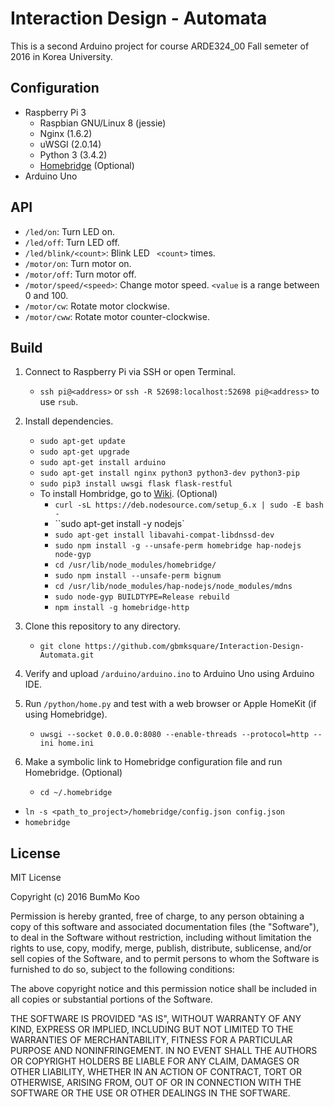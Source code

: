 # Interaction Design - Automata

This is a second Arduino project for course ARDE324_00 Fall semeter of 2016 in Korea University.

## Configuration

* Raspberry Pi 3
  * Raspbian GNU/Linux 8 (jessie)
  * Nginx (1.6.2)
  * uWSGI (2.0.14)
  * Python 3 (3.4.2)
  * [Homebridge](https://github.com/nfarina/homebridge) (Optional)
* Arduino Uno

## API

* `/led/on`: Turn LED on.
* `/led/off`: Turn LED off.
* `/led/blink/<count>`: Blink LED ` <count>` times.
* `/motor/on`: Turn motor on.
* `/motor/off`: Turn motor off.
* `/motor/speed/<speed>`: Change motor speed. `<value` is a range between 0 and 100.
* `/motor/cw`: Rotate motor clockwise.
* `/motor/cww`: Rotate motor counter-clockwise.

## Build

1. Connect to Raspberry Pi via SSH or open Terminal.
   * `ssh pi@<address>` or `ssh -R 52698:localhost:52698 pi@<address>` to use `rsub`.

2. Install dependencies.
   * `sudo apt-get update`
   * `sudo apt-get upgrade`
   * `sudo apt-get install arduino`
   * `sudo apt-get install nginx python3 python3-dev python3-pip`
   * `sudo pip3 install uwsgi flask flask-restful`
   * To install Hombridge, go to [Wiki](https://github.com/nfarina/homebridge/wiki/Running-HomeBridge-on-a-Raspberry-Pi). (Optional)
     * `curl -sL https://deb.nodesource.com/setup_6.x | sudo -E bash -`
     * ``sudo apt-get install -y nodejs`
     * `sudo apt-get install libavahi-compat-libdnssd-dev`
     * `sudo npm install -g --unsafe-perm homebridge hap-nodejs node-gyp`
     * `cd /usr/lib/node_modules/homebridge/`
     * `sudo npm install --unsafe-perm bignum`
     * `cd /usr/lib/node_modules/hap-nodejs/node_modules/mdns`
     * `sudo node-gyp BUILDTYPE=Release rebuild`
     * `npm install -g homebridge-http`

3. Clone this repository to any directory.
   * `git clone https://github.com/gbmksquare/Interaction-Design-Automata.git`

4. Verify and upload `/arduino/arduino.ino` to Arduino Uno using Arduino IDE.

5. Run `/python/home.py` and test with a web browser or Apple HomeKit (if using Homebridge).
   * `uwsgi --socket 0.0.0.0:8080 --enable-threads --protocol=http --ini home.ini`

6. Make a symbolic link to Homebridge configuration file and run Homebridge. (Optional)

   * `cd ~/.homebridge`


* `ln -s <path_to_project>/homebridge/config.json config.json`
* `homebridge`

## License

MIT License

Copyright (c) 2016 BumMo Koo

Permission is hereby granted, free of charge, to any person obtaining a copy of this software and associated documentation files (the "Software"), to deal in the Software without restriction, including without limitation the rights to use, copy, modify, merge, publish, distribute, sublicense, and/or sell copies of the Software, and to permit persons to whom the Software is furnished to do so, subject to the following conditions:

The above copyright notice and this permission notice shall be included in all copies or substantial portions of the Software.

THE SOFTWARE IS PROVIDED "AS IS", WITHOUT WARRANTY OF ANY KIND, EXPRESS OR IMPLIED, INCLUDING BUT NOT LIMITED TO THE WARRANTIES OF MERCHANTABILITY, FITNESS FOR A PARTICULAR PURPOSE AND NONINFRINGEMENT. IN NO EVENT SHALL THE AUTHORS OR COPYRIGHT HOLDERS BE LIABLE FOR ANY CLAIM, DAMAGES OR OTHER LIABILITY, WHETHER IN AN ACTION OF CONTRACT, TORT OR OTHERWISE, ARISING FROM, OUT OF OR IN CONNECTION WITH THE SOFTWARE OR THE USE OR OTHER DEALINGS IN THE SOFTWARE.